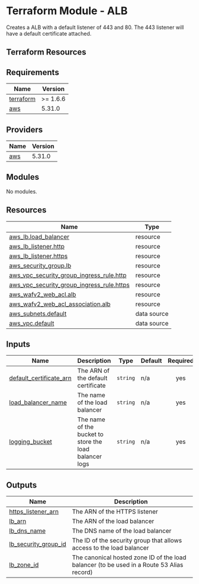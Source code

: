 # Terraform Module - ALB

Creates a ALB with a default listener of 443 and 80. The 443 listener will have a default certificate attached.

## Terraform Resources

<!-- BEGINNING OF PRE-COMMIT-TERRAFORM DOCS HOOK -->
## Requirements

| Name | Version |
|------|---------|
| <a name="requirement_terraform"></a> [terraform](#requirement\_terraform) | >= 1.6.6 |
| <a name="requirement_aws"></a> [aws](#requirement\_aws) | 5.31.0 |

## Providers

| Name | Version |
|------|---------|
| <a name="provider_aws"></a> [aws](#provider\_aws) | 5.31.0 |

## Modules

No modules.

## Resources

| Name | Type |
|------|------|
| [aws_lb.load_balancer](https://registry.terraform.io/providers/hashicorp/aws/5.31.0/docs/resources/lb) | resource |
| [aws_lb_listener.http](https://registry.terraform.io/providers/hashicorp/aws/5.31.0/docs/resources/lb_listener) | resource |
| [aws_lb_listener.https](https://registry.terraform.io/providers/hashicorp/aws/5.31.0/docs/resources/lb_listener) | resource |
| [aws_security_group.lb](https://registry.terraform.io/providers/hashicorp/aws/5.31.0/docs/resources/security_group) | resource |
| [aws_vpc_security_group_ingress_rule.http](https://registry.terraform.io/providers/hashicorp/aws/5.31.0/docs/resources/vpc_security_group_ingress_rule) | resource |
| [aws_vpc_security_group_ingress_rule.https](https://registry.terraform.io/providers/hashicorp/aws/5.31.0/docs/resources/vpc_security_group_ingress_rule) | resource |
| [aws_wafv2_web_acl.alb](https://registry.terraform.io/providers/hashicorp/aws/5.31.0/docs/resources/wafv2_web_acl) | resource |
| [aws_wafv2_web_acl_association.alb](https://registry.terraform.io/providers/hashicorp/aws/5.31.0/docs/resources/wafv2_web_acl_association) | resource |
| [aws_subnets.default](https://registry.terraform.io/providers/hashicorp/aws/5.31.0/docs/data-sources/subnets) | data source |
| [aws_vpc.default](https://registry.terraform.io/providers/hashicorp/aws/5.31.0/docs/data-sources/vpc) | data source |

## Inputs

| Name | Description | Type | Default | Required |
|------|-------------|------|---------|:--------:|
| <a name="input_default_certificate_arn"></a> [default\_certificate\_arn](#input\_default\_certificate\_arn) | The ARN of the default certificate | `string` | n/a | yes |
| <a name="input_load_balancer_name"></a> [load\_balancer\_name](#input\_load\_balancer\_name) | The name of the load balancer | `string` | n/a | yes |
| <a name="input_logging_bucket"></a> [logging\_bucket](#input\_logging\_bucket) | The name of the bucket to store the load balancer logs | `string` | n/a | yes |

## Outputs

| Name | Description |
|------|-------------|
| <a name="output_https_listener_arn"></a> [https\_listener\_arn](#output\_https\_listener\_arn) | The ARN of the HTTPS listener |
| <a name="output_lb_arn"></a> [lb\_arn](#output\_lb\_arn) | The ARN of the load balancer |
| <a name="output_lb_dns_name"></a> [lb\_dns\_name](#output\_lb\_dns\_name) | The DNS name of the load balancer |
| <a name="output_lb_security_group_id"></a> [lb\_security\_group\_id](#output\_lb\_security\_group\_id) | The ID of the security group that allows access to the load balancer |
| <a name="output_lb_zone_id"></a> [lb\_zone\_id](#output\_lb\_zone\_id) | The canonical hosted zone ID of the load balancer (to be used in a Route 53 Alias record) |
<!-- END OF PRE-COMMIT-TERRAFORM DOCS HOOK -->
